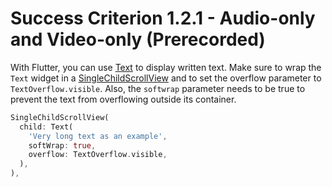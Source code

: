 # Success Criterion 1.2.1 - Audio-only and Video-only (Prerecorded)

With Flutter, you can use [Text](https://api.flutter.dev/flutter/widgets/Text-class.html) to display written text. Make sure to wrap the `Text` widget in a [SingleChildScrollView](https://api.flutter.dev/flutter/widgets/SingleChildScrollView-class.html) and to set the overflow parameter to `TextOverflow.visible`. Also, the `softwrap` parameter needs to be true to prevent the text from overflowing outside its container.

```dart
SingleChildScrollView(
  child: Text(
    'Very long text as an example',
    softWrap: true,
    overflow: TextOverflow.visible,
  ),
),
```
